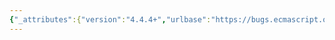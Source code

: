 ```yaml
---
{"_attributes":{"version":"4.4.4+","urlbase":"https://bugs.ecmascript.org/","maintainer":"dherman@mozilla.com"},"bug":{"bug_id":996,"creation_ts":"2012-11-23 15:08:00 -0800","short_desc":"15.4: steps don't start at 1","delta_ts":"2012-12-21 18:08:20 -0800","product":"Draft for 6th Edition","component":"editorial issue","version":"Rev 12: November 22, 2012 Draft","rep_platform":"All","op_sys":"All","bug_status":"RESOLVED","resolution":"FIXED","priority":"Normal","bug_severity":"normal","everconfirmed":true,"reporter":{"uid":"jmdyck","name":"Michael Dyck"},"assigned_to":{"uid":"allen","name":"Allen Wirfs-Brock"},"long_desc":[{"commentid":2721,"comment_count":0,"who":{"uid":"jmdyck","name":"Michael Dyck"},"bug_when":"2012-11-23 15:08:20 -0800","thetext":"In 15.4 \"Array Objects\",\nunder \"Runtime Semantics: ArrayCreate Abstract Operation\",\nthe steps start at 10."},{"commentid":2741,"comment_count":1,"who":{"uid":"allen","name":"Allen Wirfs-Brock"},"bug_when":"2012-11-23 15:56:58 -0800","thetext":"more importantly, that algorithm has moved to 8.4.2.3 and should be here at all."}]}}
---
```

